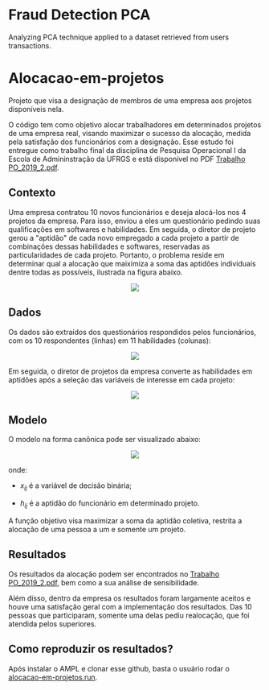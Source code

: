 # Fraud Detection PCA
Analyzing PCA technique applied to a dataset retrieved from users transactions.
# Alocacao-em-projetos
Projeto que visa a designação de membros de uma empresa aos projetos disponíveis nela.

O código tem como objetivo alocar trabalhadores em determinados projetos de uma empresa real, visando maximizar o sucesso da alocação, medida pela satisfação dos funcionários com a designação. Esse estudo foi entregue como trabalho final da disciplina de Pesquisa Operacional I da Escola de Admininstração da UFRGS e está disponível no PDF [Trabalho PO_2019_2.pdf](https://github.com/Vilmar1/Alocacao-em-projetos/blob/main/Trabalho%20PO_2019_2.pdf). 


## Contexto
Uma empresa contratou 10 novos funcionários e deseja alocá-los nos 4 projetos da empresa. Para isso, enviou a eles um questionário pedindo suas qualificações em softwares e habilidades. Em seguida, o diretor de projeto gerou a "aptidão" de cada novo empregado a cada projeto a partir de combinações dessas habilidades e softwares, reservadas as particularidades de cada projeto. Portanto, o problema reside em determinar qual a alocação que maiximiza a soma das aptidões individuais dentre todas as possíveis, ilustrada na figura abaixo.

<p align="center">
  <img src="https://user-images.githubusercontent.com/38505459/182950912-0a88cd1a-0559-4641-ad60-e4063ff09d9d.png">
</p>

## Dados
Os dados são extraídos dos questionários respondidos pelos funcionários, com os 10 respondentes (linhas) em 11 habilidades (colunas):
<p align="center">
  <img src="https://user-images.githubusercontent.com/38505459/182952918-0557982e-3221-4e89-b492-38bb5f7f6a79.png">
</p>

Em seguida, o diretor de projetos da empresa converte as habilidades em aptidões após a seleção das variáveis de interesse em cada projeto:
<p align="center">
  <img src="https://user-images.githubusercontent.com/38505459/182952856-efbc20c4-a4ae-4401-b055-fca6adc45645.png">
</p>

## Modelo
O modelo na forma canônica pode ser visualizado abaixo:
<p align="center">
  <img src="https://user-images.githubusercontent.com/38505459/182952685-7c2f907d-40a9-4ea9-bd65-be75db16027b.png">
</p>
onde:

- $x_{ij}$ é a variável de decisão binária;

- $h_{ij}$ é a aptidão do funcionário em determinado projeto.

A função objetivo visa maximizar a soma da aptidão coletiva, restrita a alocação de uma pessoa a um e somente um projeto.
  
## Resultados
Os resultados da alocação podem ser encontrados no [Trabalho PO_2019_2.pdf](https://github.com/Vilmar1/Alocacao-em-projetos/blob/main/Trabalho%20PO_2019_2.pdf), bem como a sua análise de sensibilidade.

Além disso, dentro da empresa os resultados foram largamente aceitos e houve uma satisfação geral com a implementação dos resultados. Das 10 pessoas que participaram, somente uma delas pediu realocação, que foi atendida pelos superiores.

## Como reproduzir os resultados?
Após instalar o AMPL e clonar esse github, basta o usuário rodar o [alocacao-em-projetos.run](https://github.com/Vilmar1/Alocacao-em-projetos/blob/main/alocacao-em-projetos.run).
